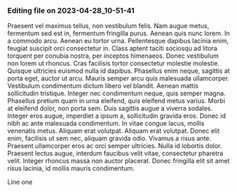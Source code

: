 

### Editing file on 2023-04-28_10-51-41

Praesent vel maximus tellus, non vestibulum felis. Nam augue metus, fermentum sed est in, fermentum fringilla purus. Aenean quis nunc lorem. In a commodo arcu. Aenean eu tortor urna. Pellentesque dapibus lacinia enim, feugiat suscipit orci consectetur in. Class aptent taciti sociosqu ad litora torquent per conubia nostra, per inceptos himenaeos. Donec vestibulum non lorem ut rhoncus.
Cras facilisis tortor consectetur molestie molestie. Quisque ultricies euismod nulla id dapibus. Phasellus enim neque, sagittis at porta eget, auctor ut arcu. Mauris semper arcu quis malesuada ullamcorper. Vestibulum condimentum dictum libero vel blandit. Aenean mattis sollicitudin tristique. Integer nec condimentum neque, quis semper magna. Phasellus pretium quam in urna eleifend, quis eleifend metus varius. Morbi at eleifend dolor, non porta sem. Duis sagittis augue a viverra sodales. Integer eros augue, imperdiet a ipsum a, sollicitudin gravida eros.
Donec id nibh ac ante malesuada condimentum. In vitae congue lacus, mollis venenatis metus. Aliquam erat volutpat. Aliquam erat volutpat. Donec elit enim, facilisis ut sem nec, aliquam gravida odio. Vivamus a risus ante. Praesent ullamcorper eros ac orci semper ultricies. Nulla id lobortis dolor. Praesent lectus augue, interdum faucibus velit vitae, consectetur pharetra velit. Integer rhoncus massa non auctor placerat. Donec fringilla elit sit amet risus lacinia, id mollis mauris condimentum.


Line one